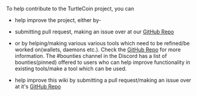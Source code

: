 To help contribute to the TurtleCoin project, you can 

 - help improve the project, either by-
 
 * submitting pull request, making an issue over at our [GitHub Repo](https://github.com/turtlecoin/turtlecoin)
 
 * or by helping/making various various tools which need to be refined/be worked on(wallets, daemons etc.). 
 Check the [GitHub Repo](https://github.com/turtlecoin/turtlecoin) for more information. 
 The #bounties channel in the Discord has a list of bounties(pinned) offered to users who can help improve functionality in existing tools/make a tool which can be used.
 
 - help improve this wiki by submitting a pull request/making an issue over at it's [GitHub Repo](https://github.com/turtlecoin/turtlcoin-wiki)
 
 
 
 
